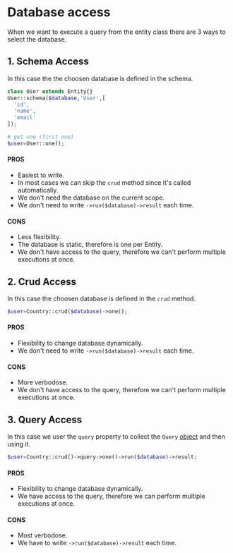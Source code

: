 # Database access
When we want to execute a query from the entity class there are 3 ways to select the database.

## 1. Schema Access
In this case the the choosen database is defined in the schema.
```php
class User extends Entity{}
User::schema($database,'User',[
  'id',
  'name',
  'email'
]);

# get one (first one)
$user=User::one();
```
#### PROS
- Easiest to write.
- In most cases we can skip the `crud` method since it's called automatically.
- We don't need the database on the current scope.
- We don't need to write `->run($database)->result` each time.

#### CONS
- Less flexibility.
- The database is static, therefore is one per Entity.
- We don't have access to the query, therefore we can't perform multiple executions at once.

## 2. Crud Access
In this case the choosen database is defined in the `crud` method.
```php
$user=Country::crud($database)->one();
```
#### PROS
- Flexibility to change database dynamically.
- We don't need to write `->run($database)->result` each time.

#### CONS
- More verbodose.
- We don't have access to the query, therefore we can't perform multiple executions at once.

## 3. Query Access
In this case we user the `query` property to collect the `Query` [object](query.md) and then using it.

```php
$user=Country::crud()->query->one()->run($database)->result;
```

#### PROS
- Flexibility to change database dynamically.
- We have access to the query, therefore we can perform multiple executions at once.

#### CONS
- Most verbodose.
- We have to write `->run($database)->result` each time.
